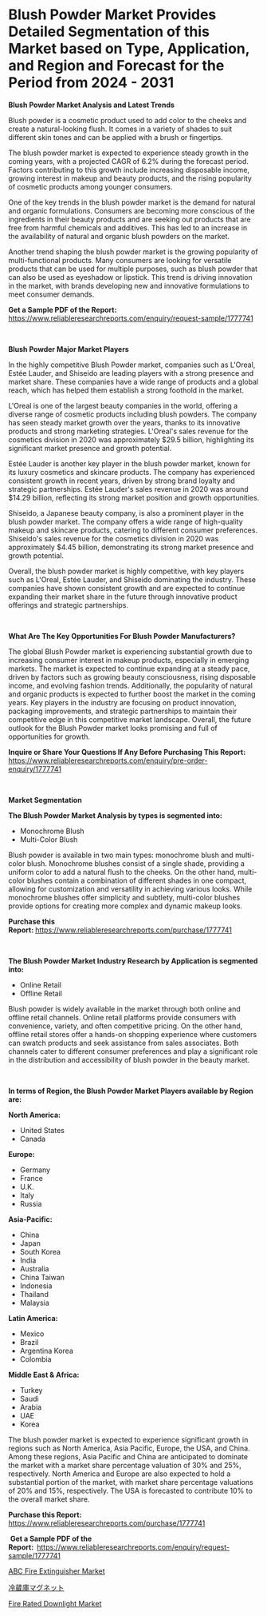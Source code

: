 <p><h1>Blush Powder Market Provides Detailed Segmentation of this Market based on Type, Application, and Region and Forecast for the Period from 2024 - 2031</h1></p><p><strong>Blush Powder Market Analysis and Latest Trends</strong></p>
<p><p>Blush powder is a cosmetic product used to add color to the cheeks and create a natural-looking flush. It comes in a variety of shades to suit different skin tones and can be applied with a brush or fingertips.</p><p>The blush powder market is expected to experience steady growth in the coming years, with a projected CAGR of 6.2% during the forecast period. Factors contributing to this growth include increasing disposable income, growing interest in makeup and beauty products, and the rising popularity of cosmetic products among younger consumers.</p><p>One of the key trends in the blush powder market is the demand for natural and organic formulations. Consumers are becoming more conscious of the ingredients in their beauty products and are seeking out products that are free from harmful chemicals and additives. This has led to an increase in the availability of natural and organic blush powders on the market.</p><p>Another trend shaping the blush powder market is the growing popularity of multi-functional products. Many consumers are looking for versatile products that can be used for multiple purposes, such as blush powder that can also be used as eyeshadow or lipstick. This trend is driving innovation in the market, with brands developing new and innovative formulations to meet consumer demands.</p></p>
<p><strong>Get a Sample PDF of the Report:&nbsp;</strong> <a href="https://www.reliableresearchreports.com/enquiry/request-sample/1777741">https://www.reliableresearchreports.com/enquiry/request-sample/1777741</a></p>
<p>&nbsp;</p>
<p><strong>Blush Powder Major Market Players</strong></p>
<p><p>In the highly competitive Blush Powder market, companies such as L'Oreal, Estée Lauder, and Shiseido are leading players with a strong presence and market share. These companies have a wide range of products and a global reach, which has helped them establish a strong foothold in the market.</p><p>L'Oreal is one of the largest beauty companies in the world, offering a diverse range of cosmetic products including blush powders. The company has seen steady market growth over the years, thanks to its innovative products and strong marketing strategies. L'Oreal's sales revenue for the cosmetics division in 2020 was approximately $29.5 billion, highlighting its significant market presence and growth potential.</p><p>Estée Lauder is another key player in the blush powder market, known for its luxury cosmetics and skincare products. The company has experienced consistent growth in recent years, driven by strong brand loyalty and strategic partnerships. Estée Lauder's sales revenue in 2020 was around $14.29 billion, reflecting its strong market position and growth opportunities.</p><p>Shiseido, a Japanese beauty company, is also a prominent player in the blush powder market. The company offers a wide range of high-quality makeup and skincare products, catering to different consumer preferences. Shiseido's sales revenue for the cosmetics division in 2020 was approximately $4.45 billion, demonstrating its strong market presence and growth potential.</p><p>Overall, the blush powder market is highly competitive, with key players such as L'Oreal, Estée Lauder, and Shiseido dominating the industry. These companies have shown consistent growth and are expected to continue expanding their market share in the future through innovative product offerings and strategic partnerships.</p></p>
<p>&nbsp;</p>
<p><strong>What Are The Key Opportunities For Blush Powder Manufacturers?</strong></p>
<p><p>The global Blush Powder market is experiencing substantial growth due to increasing consumer interest in makeup products, especially in emerging markets. The market is expected to continue expanding at a steady pace, driven by factors such as growing beauty consciousness, rising disposable income, and evolving fashion trends. Additionally, the popularity of natural and organic products is expected to further boost the market in the coming years. Key players in the industry are focusing on product innovation, packaging improvements, and strategic partnerships to maintain their competitive edge in this competitive market landscape. Overall, the future outlook for the Blush Powder market looks promising and full of opportunities for growth.</p></p>
<p><strong>Inquire or Share Your Questions If Any Before Purchasing This Report:</strong> <a href="https://www.reliableresearchreports.com/enquiry/pre-order-enquiry/1777741">https://www.reliableresearchreports.com/enquiry/pre-order-enquiry/1777741</a></p>
<p>&nbsp;</p>
<p><strong>Market Segmentation</strong></p>
<p><strong>The Blush Powder Market Analysis by types is segmented into:</strong></p>
<p><ul><li>Monochrome Blush</li><li>Multi-Color Blush</li></ul></p>
<p><p>Blush powder is available in two main types: monochrome blush and multi-color blush. Monochrome blushes consist of a single shade, providing a uniform color to add a natural flush to the cheeks. On the other hand, multi-color blushes contain a combination of different shades in one compact, allowing for customization and versatility in achieving various looks. While monochrome blushes offer simplicity and subtlety, multi-color blushes provide options for creating more complex and dynamic makeup looks.</p></p>
<p><strong>Purchase this Report:&nbsp;</strong><a href="https://www.reliableresearchreports.com/purchase/1777741">https://www.reliableresearchreports.com/purchase/1777741</a></p>
<p>&nbsp;</p>
<p><strong>The Blush Powder Market Industry Research by Application is segmented into:</strong></p>
<p><ul><li>Online Retail</li><li>Offline Retail</li></ul></p>
<p><p>Blush powder is widely available in the market through both online and offline retail channels. Online retail platforms provide consumers with convenience, variety, and often competitive pricing. On the other hand, offline retail stores offer a hands-on shopping experience where customers can swatch products and seek assistance from sales associates. Both channels cater to different consumer preferences and play a significant role in the distribution and accessibility of blush powder in the beauty market.</p></p>
<p>&nbsp;</p>
<p><strong>In terms of Region, the Blush Powder Market Players available by Region are:</strong></p>
<p>
    <p> <strong> North America: </strong>
        <ul>
            <li>United States</li>
            <li>Canada</li>
        </ul>
        </p> 
    <p> <strong> Europe: </strong>
        <ul>
            <li>Germany</li>
            <li>France</li>
            <li>U.K.</li>
            <li>Italy</li>
            <li>Russia</li>
        </ul>
        </p> 
    <p> <strong> Asia-Pacific: </strong>
        <ul>
            <li>China</li>
            <li>Japan</li>
            <li>South Korea</li>
            <li>India</li>
            <li>Australia</li>
            <li>China Taiwan</li>
            <li>Indonesia</li>
            <li>Thailand</li>
            <li>Malaysia</li>
        </ul>
        </p> 
    <p> <strong> Latin America: </strong>
        <ul>
            <li>Mexico</li>
            <li>Brazil</li>
            <li>Argentina Korea</li>
            <li>Colombia</li>
        </ul>
        </p> 
    <p> <strong> Middle East & Africa: </strong>
        <ul>
            <li>Turkey</li>
            <li>Saudi</li>
            <li>Arabia</li>
            <li>UAE</li>
            <li>Korea</li>
        </ul>
    </p>
    </p>
<p><p>The blush powder market is expected to experience significant growth in regions such as North America, Asia Pacific, Europe, the USA, and China. Among these regions, Asia Pacific and China are anticipated to dominate the market with a market share percentage valuation of 30% and 25%, respectively. North America and Europe are also expected to hold a substantial portion of the market, with market share percentage valuations of 20% and 15%, respectively. The USA is forecasted to contribute 10% to the overall market share.</p></p>
<p><strong>Purchase this Report: </strong><a href="https://www.reliableresearchreports.com/purchase/1777741">https://www.reliableresearchreports.com/purchase/1777741</a></p>
<p>&nbsp;<strong>Get a Sample PDF of the Report:&nbsp;&nbsp;</strong><a href="https://www.reliableresearchreports.com/enquiry/request-sample/1777741">https://www.reliableresearchreports.com/enquiry/request-sample/1777741</a></p>
<p><strong></strong></p>
<p><p><a href="https://github.com/bobicer/Market-Research-Report-List-2/blob/main/abc-fire-extinguisher-market.md">ABC Fire Extinguisher Market</a></p><p><a href="https://medium.com/@verniebarton2023/%E5%86%B7%E8%94%B5%E5%BA%AB%E3%83%9E%E3%82%B0%E3%83%8D%E3%83%83%E3%83%88%E5%B8%82%E5%A0%B4%E5%88%86%E6%9E%90-%E3%81%9D%E3%81%AEcagr-%E5%B8%82%E5%A0%B4%E3%82%BB%E3%82%B0%E3%83%A1%E3%83%B3%E3%83%86%E3%83%BC%E3%82%B7%E3%83%A7%E3%83%B3-%E3%81%8A%E3%82%88%E3%81%B3%E3%82%B0%E3%83%AD%E3%83%BC%E3%83%90%E3%83%AB%E6%A5%AD%E7%95%8C%E6%A6%82%E8%A6%81-4d9d39d070e8">冷蔵庫マグネット</a></p><p><a href="https://github.com/timeliteaut/Market-Research-Report-List-1/blob/main/fire-rated-downlight-market.md">Fire Rated Downlight Market</a></p></p>
